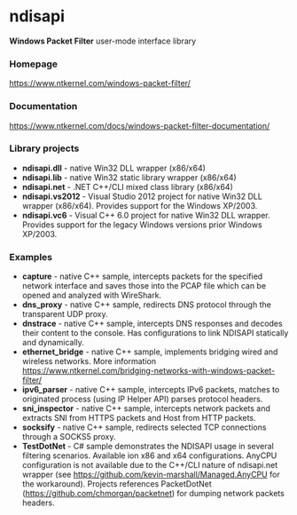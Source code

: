 # ndisapi

**Windows Packet Filter** user-mode interface library 

### Homepage

https://www.ntkernel.com/windows-packet-filter/

### Documentation

https://www.ntkernel.com/docs/windows-packet-filter-documentation/

### Library projects

* **ndisapi.dll** - native Win32 DLL wrapper (x86/x64)
* **ndisapi.lib** - native Win32 static library wrapper (x86/x64)
* **ndisapi.net** - .NET C++/CLI mixed class library (x86/x64)
* **ndisapi.vs2012** - Visual Studio 2012 project for native Win32 DLL wrapper (x86/x64). Provides support for the Windows XP/2003.
* **ndisapi.vc6** - Visual C++ 6.0 project for native Win32 DLL wrapper. Provides support for the legacy Windows versions prior Windows XP/2003.

### Examples

* **capture** - native C++ sample, intercepts packets for the specified network interface and saves those into the PCAP file which can be opened and analyzed with WireShark.
* **dns_proxy** - native C++ sample, redirects DNS protocol through the transparent UDP proxy.
* **dnstrace** - native C++ sample, intercepts DNS responses and decodes their content to the console. Has configurations to link NDISAPI statically and dynamically.
* **ethernet_bridge** - native C++ sample, implements bridging wired and wireless networks. More information https://www.ntkernel.com/bridging-networks-with-windows-packet-filter/
* **ipv6_parser** - native C++ sample, intercepts IPv6 packets, matches to originated process (using IP Helper API) parses protocol headers.
* **sni_inspector** - native C++ sample, intercepts network packets and extracts SNI from HTTPS packets and Host from HTTP packets.
* **socksify** - native C++ sample, redirects selected TCP connections through a SOCKS5 proxy. 
* **TestDotNet** - C# sample demonstrates the NDISAPI usage in several filtering scenarios. Available ion x86 and x64 configurations. AnyCPU configuration is not available due to the C++/CLI nature of ndisapi.net wrapper (see https://github.com/kevin-marshall/Managed.AnyCPU for the workaround). Projects references PacketDotNet (https://github.com/chmorgan/packetnet) for dumping network packets headers.
